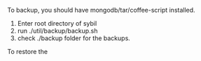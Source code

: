 To backup, you should have mongodb/tar/coffee-script installed.



1. Enter root directory of sybil
2. run ./util/backup/backup.sh
3. check ./backup folder for the backups.


To restore the 